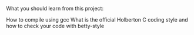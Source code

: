 What you should learn from this project:

How to compile using gcc
What is the official Holberton C coding style and how to check your code with betty-style
